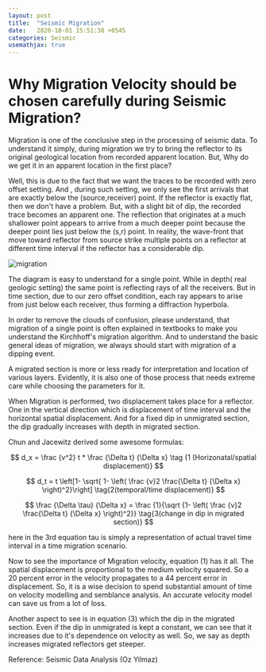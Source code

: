 ```yaml
---
layout: post
title:  "Seismic Migration"
date:   2020-10-01 15:51:38 +0545
categories: Seismic
usemathjax: true
---
```




# Why Migration Velocity should be chosen carefully during Seismic Migration?



Migration is one of the conclusive step in the processing of seismic data. To understand it simply, during migration we try to bring the reflector to its original geological location from recorded apparent location. But, Why do we get it in an apparent location in the first place?

Well, this is due to the fact that we want the traces to be recorded with zero offset setting. And , during such setting, we only see the first arrivals that are exactly below the (source,receiver) point. If the reflector is exactly flat, then we don't have a problem. But, with a slight bit of dip, the recorded trace becomes an apparent one.  The reflection that originates at a much shallower point appears to arrive from a much deeper point because the deeper point lies just below the (s,r) point. In reality, the wave-front that move toward reflector from source strike multiple points  on a reflector at different time interval if the reflector has a considerable dip. 

![migration](https://www.researchgate.net/profile/Paul_Veeken/publication/326208399/figure/fig38/AS:652969859088386@1532691554723/The-Kirchhoff-migration-uses-the-Huygens-Principle-for-a-diffraction-point-A.png)



The diagram is easy to understand for a single point. While in depth( real geologic setting) the same point is reflecting rays of all the receivers. But in time section, due to our zero offset condition, each ray appears to arise from just below each receiver, thus forming a diffraction hyperbola.

In order to remove the clouds of confusion, please understand, that migration of a single point is often explained in textbooks to make you understand the Kirchhoff's migration algorithm. And to understand the basic general ideas of migration, we always should start with migration of a dipping event.

A migrated section is more or less ready for interpretation and location of various layers. Evidently, it is also one of those process that needs extreme care while choosing the parameters for it.

When Migration is performed, two displacement takes place for a reflector. One in the vertical direction which is displacement of time interval and the horizontal spatial displacement. And for a fixed dip in unmigrated section, the dip gradually increases with depth in migrated section.

Chun and Jacewitz derived some awesome formulas:

$$
d_x = \frac {v^2} t * \frac {\Delta t} {\Delta x}       \tag {1 (Horizonatal/spatial displacement)}
$$

$$
d_t = t  \left[1- \sqrt{ 1- \left( \frac {v}2 \frac{\Delta t} {\Delta x}  \right)^2}\right] \tag{2(temporal/time displacement)}
$$

$$
\frac {\Delta \tau} {\Delta x} = \frac {1}{\sqrt {1- \left( \frac {v}2 \frac{\Delta t} {\Delta x} \right)^2}} \tag{3(change in dip in migrated section)}
$$

here   in the 3rd equation tau is simply a representation of actual travel time interval in a time migration scenario.



Now to see the importance of Migration velocity, equation (1) has it all.  The spatial displacement is proportional to the medium velocity squared. So a 20 percent error in the velocity propagates to a 44 percent error in displacement. So, it is a wise decision to spend substantial amount of time on velocity modelling and semblance analysis. An accurate velocity model can save us from a lot of loss.

Another aspect to see is in equation (3) which the dip in the migrated section. Even if the dip in unmigrated is kept a constant, we can see that it increases due to it's dependence on velocity as well. So, we say as depth increases migrated reflectors get steeper.





Reference: Seismic Data Analysis (Oz Yilmaz)